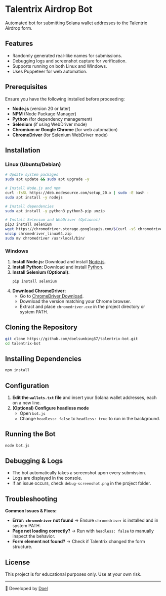# Talentrix Airdrop Bot

Automated bot for submitting Solana wallet addresses to the Talentrix Airdrop form.

## Features
- Randomly generated real-like names for submissions.
- Debugging logs and screenshot capture for verification.
- Supports running on both Linux and Windows.
- Uses Puppeteer for web automation.

## Prerequisites
Ensure you have the following installed before proceeding:

- **Node.js** (version 20 or later)
- **NPM** (Node Package Manager)
- **Python** (for dependency management)
- **Selenium** (if using WebDriver mode)
- **Chromium or Google Chrome** (for web automation)
- **ChromeDriver** (for Selenium WebDriver mode)

## Installation

### Linux (Ubuntu/Debian)
```sh
# Update system packages
sudo apt update && sudo apt upgrade -y

# Install Node.js and npm
curl -fsSL https://deb.nodesource.com/setup_20.x | sudo -E bash -
sudo apt install -y nodejs

# Install dependencies
sudo apt install -y python3 python3-pip unzip

# Install Selenium and WebDriver (Optional)
pip3 install selenium
wget https://chromedriver.storage.googleapis.com/$(curl -sS chromedriver.storage.googleapis.com/LATEST_RELEASE)/chromedriver_linux64.zip
unzip chromedriver_linux64.zip
sudo mv chromedriver /usr/local/bin/
```

### Windows
1. **Install Node.js:** Download and install [Node.js](https://nodejs.org/).
2. **Install Python:** Download and install [Python](https://www.python.org/downloads/).
3. **Install Selenium (Optional):**
   ```sh
   pip install selenium
   ```
4. **Download ChromeDriver:**
   - Go to [ChromeDriver Download](https://chromedriver.chromium.org/downloads).
   - Download the version matching your Chrome browser.
   - Extract and place `chromedriver.exe` in the project directory or system PATH.

## Cloning the Repository
```sh
git clone https://github.com/doelsumbing87/talentrix-bot.git
cd talentrix-bot
```

## Installing Dependencies
```sh
npm install
```

## Configuration
1. **Edit the `wallets.txt` file** and insert your Solana wallet addresses, each on a new line.
2. **(Optional) Configure headless mode**
   - Open `bot.js`
   - Change `headless: false` to `headless: true` to run in the background.

## Running the Bot
```sh
node bot.js
```

## Debugging & Logs
- The bot automatically takes a screenshot upon every submission.
- Logs are displayed in the console.
- If an issue occurs, check `debug-screenshot.png` in the project folder.

## Troubleshooting
**Common Issues & Fixes:**
- **Error: `chromedriver` not found** → Ensure `chromedriver` is installed and in system PATH.
- **Page not loading correctly?** → Run with `headless: false` to manually inspect the behavior.
- **Form element not found?** → Check if Talentrix changed the form structure.

## License
This project is for educational purposes only. Use at your own risk.

---
🚀 Developed by [Doel](https://github.com/doelsumbing87)

